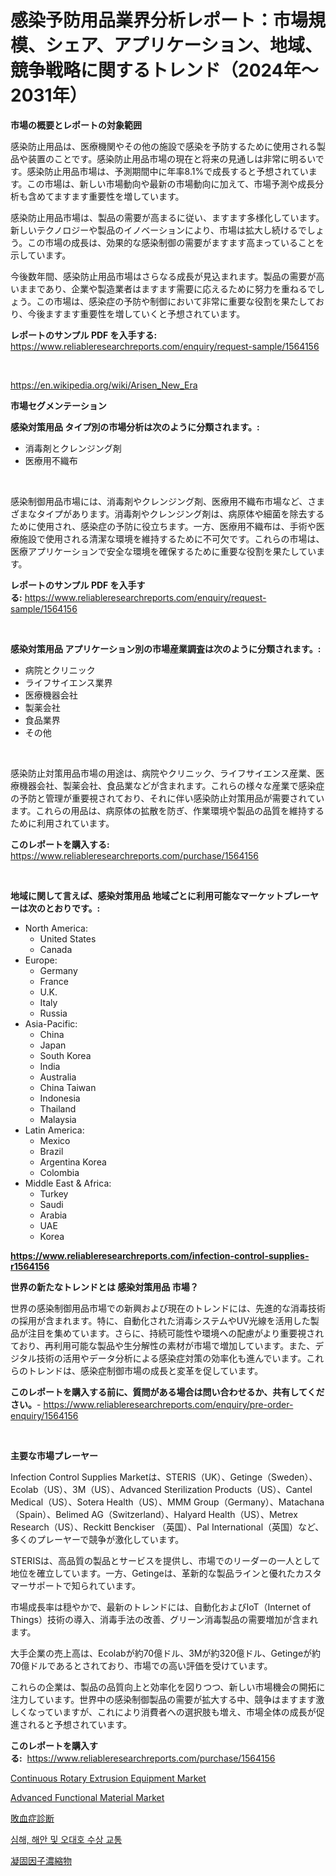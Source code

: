 <p><h1>感染予防用品業界分析レポート：市場規模、シェア、アプリケーション、地域、競争戦略に関するトレンド（2024年〜2031年）</h1></p><p><strong>市場の概要とレポートの対象範囲</strong></p>
<p><p>感染防止用品は、医療機関やその他の施設で感染を予防するために使用される製品や装置のことです。感染防止用品市場の現在と将来の見通しは非常に明るいです。感染防止用品市場は、予測期間中に年率8.1%で成長すると予想されています。この市場は、新しい市場動向や最新の市場動向に加えて、市場予測や成長分析も含めてますます重要性を増しています。</p><p>感染防止用品市場は、製品の需要が高まるに従い、ますます多様化しています。新しいテクノロジーや製品のイノベーションにより、市場は拡大し続けるでしょう。この市場の成長は、効果的な感染制御の需要がますます高まっていることを示しています。</p><p>今後数年間、感染防止用品市場はさらなる成長が見込まれます。製品の需要が高いままであり、企業や製造業者はますます需要に応えるために努力を重ねるでしょう。この市場は、感染症の予防や制御において非常に重要な役割を果たしており、今後ますます重要性を増していくと予想されています。</p></p>
<p><strong>レポートのサンプル PDF を入手する:</strong> <a href="https://www.reliableresearchreports.com/enquiry/request-sample/1564156">https://www.reliableresearchreports.com/enquiry/request-sample/1564156</a></p>
<p>&nbsp;</p>
<p><a href="https://en.wikipedia.org/wiki/Arisen_New_Era">https://en.wikipedia.org/wiki/Arisen_New_Era</a></p>
<p><strong>市場セグメンテーション</strong></p>
<p><strong>感染対策用品 タイプ別の市場分析は次のように分類されます。:</strong></p>
<p><ul><li>消毒剤とクレンジング剤</li><li>医療用不織布</li></ul></p>
<p>&nbsp;</p>
<p><p>感染制御用品市場には、消毒剤やクレンジング剤、医療用不織布市場など、さまざまなタイプがあります。消毒剤やクレンジング剤は、病原体や細菌を除去するために使用され、感染症の予防に役立ちます。一方、医療用不織布は、手術や医療施設で使用される清潔な環境を維持するために不可欠です。これらの市場は、医療アプリケーションで安全な環境を確保するために重要な役割を果たしています。</p></p>
<p><strong>レポートのサンプル PDF を入手する:</strong>&nbsp;<a href="https://www.reliableresearchreports.com/enquiry/request-sample/1564156">https://www.reliableresearchreports.com/enquiry/request-sample/1564156</a></p>
<p>&nbsp;</p>
<p><strong> 感染対策用品 アプリケーション別の市場産業調査は次のように分類されます。:</strong></p>
<p><ul><li>病院とクリニック</li><li>ライフサイエンス業界</li><li>医療機器会社</li><li>製薬会社</li><li>食品業界</li><li>その他</li></ul></p>
<p>&nbsp;</p>
<p><p>感染防止対策用品市場の用途は、病院やクリニック、ライフサイエンス産業、医療機器会社、製薬会社、食品業などが含まれます。これらの様々な産業で感染症の予防と管理が重要視されており、それに伴い感染防止対策用品が需要されています。これらの用品は、病原体の拡散を防ぎ、作業環境や製品の品質を維持するために利用されています。</p></p>
<p><strong>このレポートを購入する:</strong>&nbsp; <a href="https://www.reliableresearchreports.com/purchase/1564156">https://www.reliableresearchreports.com/purchase/1564156</a></p>
<p>&nbsp;</p>
<p><strong>地域に関して言えば、感染対策用品 地域ごとに利用可能なマーケットプレーヤーは次のとおりです。:</strong></p>
<p><ul>
    <li>
        North America:
        <ul>
            <li>United States</li>
            <li>Canada</li>
        </ul>
    </li>
    <li>
        Europe:
        <ul>
            <li>Germany</li>
            <li>France</li>
            <li>U.K.</li>
            <li>Italy</li>
            <li>Russia</li>
        </ul>
    </li>
    <li>
        Asia-Pacific:
        <ul>
            <li>China</li>
            <li>Japan</li>
            <li>South Korea</li>
            <li>India</li>
            <li>Australia</li>
            <li>China Taiwan</li>
            <li>Indonesia</li>
            <li>Thailand</li>
            <li>Malaysia</li>
        </ul>
    </li>
    <li>
        Latin America:
        <ul>
            <li>Mexico</li>
            <li>Brazil</li>
            <li>Argentina Korea</li>
            <li>Colombia</li>
        </ul>
    </li>
    <li>
        Middle East & Africa:
        <ul>
            <li>Turkey</li>
            <li>Saudi</li>
            <li>Arabia</li>
            <li>UAE</li>
            <li>Korea</li>
        </ul>
    </li>
    </ul></p>
<p><strong><a href="https://www.reliableresearchreports.com/infection-control-supplies-r1564156">https://www.reliableresearchreports.com/infection-control-supplies-r1564156</a></strong>&nbsp;</p>
<p><strong>世界の新たなトレンドとは 感染対策用品 市場？</strong></p>
<p><p>世界の感染制御用品市場での新興および現在のトレンドには、先進的な消毒技術の採用が含まれます。特に、自動化された消毒システムやUV光線を活用した製品が注目を集めています。さらに、持続可能性や環境への配慮がより重要視されており、再利用可能な製品や生分解性の素材が市場で増加しています。また、デジタル技術の活用やデータ分析による感染症対策の効率化も進んでいます。これらのトレンドは、感染症制御市場の成長と変革を促しています。</p></p>
<p><strong>このレポートを購入する前に、質問がある場合は問い合わせるか、共有してください。</strong>- <a href="https://www.reliableresearchreports.com/enquiry/pre-order-enquiry/1564156">https://www.reliableresearchreports.com/enquiry/pre-order-enquiry/1564156</a></p>
<p>&nbsp;</p>
<p><strong>主要な市場プレーヤー</strong></p>
<p><p>Infection Control Supplies Marketは、STERIS（UK）、Getinge（Sweden）、Ecolab（US）、3M（US）、Advanced Sterilization Products（US）、Cantel Medical（US）、Sotera Health（US）、MMM Group（Germany）、Matachana（Spain）、Belimed AG（Switzerland）、Halyard Health（US）、Metrex Research（US）、Reckitt Benckiser （英国）、Pal International（英国）など、多くのプレーヤーで競争が激化しています。</p><p>STERISは、高品質の製品とサービスを提供し、市場でのリーダーの一人として地位を確立しています。一方、Getingeは、革新的な製品ラインと優れたカスタマーサポートで知られています。</p><p>市場成長率は穏やかで、最新のトレンドには、自動化およびIoT（Internet of Things）技術の導入、消毒手法の改善、グリーン消毒製品の需要増加が含まれます。</p><p>大手企業の売上高は、Ecolabが約70億ドル、3Mが約320億ドル、Getingeが約70億ドルであるとされており、市場での高い評価を受けています。</p><p>これらの企業は、製品の品質向上と効率化を図りつつ、新しい市場機会の開拓に注力しています。世界中の感染制御製品の需要が拡大する中、競争はますます激しくなっていますが、これにより消費者への選択肢も増え、市場全体の成長が促進されると予想されています。</p></p>
<p><strong>このレポートを購入する:</strong>&nbsp;&nbsp;<a href="https://www.reliableresearchreports.com/purchase/1564156">https://www.reliableresearchreports.com/purchase/1564156</a></p>
<p><p><a href="https://github.com/mandarincruisesvn/Market-Research-Report-List-1/blob/main/continuous-rotary-extrusion-equipment-market.md">Continuous Rotary Extrusion Equipment Market</a></p><p><a href="https://medium.com/@elizbethsmithb208/advanced-functional-material-market-forecasts-market-trends-and-impact-analysis-2024-2031-a20ec8b7bdbb">Advanced Functional Material Market</a></p><p><a href="https://github.com/RandallRunte2023/Market-Research-Report-List-2/blob/main/52588126324.md">敗血症診断</a></p><p><a href="https://github.com/LuckeyCorbin/Market-Research-Report-List-1/blob/main/345642210965.md">심해, 해안 및 오대호 수상 교통</a></p><p><a href="https://github.com/DanykaKilback/Market-Research-Report-List-2/blob/main/42286446325.md">凝固因子濃縮物</a></p></p>